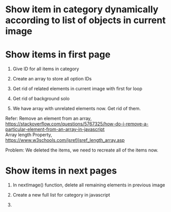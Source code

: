 # Show item in category dynamically according to list of objects in current image    

# Show items in first page   
1. Give ID for all items in category   

2. Create an array to store all option IDs     

3. Get rid of related elements in current image with first for loop   

4. Get rid of background solo   

5. We have array with unrelated elements now. Get rid of them.  

Refer: Remove an element from an array, https://stackoverflow.com/questions/5767325/how-do-i-remove-a-particular-element-from-an-array-in-javascript    
Array length Property, https://www.w3schools.com/jsref/jsref_length_array.asp   

Problem: We deleted the items, we need to recreate all of the items now.    

# Show items in next pages   
1. In nextImage() function, delete all remaining elements in previous image    

2. Create a new full list for category in javascript    

3. 
